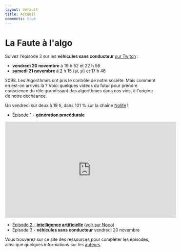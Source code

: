 ```yaml
---
layout: default
title: Accueil
comments: true
---
```


# La Faute à l'algo

Suivez l'épisode 3 sur les **véhicules sans conducteur** [sur Twitch](http://twitch.tv/nolife) :

- **vendredi 20 novembre** à 19 h 52 et 22 h 56
- **samedi 21 novembre** à 2 h 15 (si, si) et 17 h 46

<div class="message">
2098. Les Algorithmes ont pris le contrôle de notre société. Mais comment en est-on arrivés là ? Voici quelques vidéos du futur pour prendre conscience du rôle grandissant des algorithmes dans nos vies, à l'origine de notre déchéance.
</div>

Un vendredi sur deux à 19 h, dans 101 % sur la chaîne [Nolife](http://www.nolife-tv.com) !

- [Épisode 1 - **génération procédurale**](/ep1/)

<iframe width="560" height="315" src="https://www.youtube.com/embed/ngnCE2fCvl4" frameborder="0" allowfullscreen></iframe>

- [Épisode 2 - **intelligence artificielle**](/ep2/) ([voir sur Noco](http://noco.tv/emission/23836/nolife/la-faute-a-l-algo/02-intelligence-artificielle))
- Épisode 3 - **véhicules sans conducteur** vendredi 20 novembre

Vous trouverez sur ce site des ressources pour compléter les épisodes, ainsi que quelques informations sur les [auteurs](/about/).
